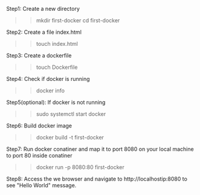 Step1: Create a new directory
   >> mkdir first-docker
   >> cd first-docker

Step2: Create a file index.html
   >> touch index.html

Step3: Create a dockerfile
   >> touch Dockerfile

Step4: Check if docker is running
   >> docker info

Step5(optional): If docker is not running
   >> sudo systemctl start docker

Step6: Build docker image
  >> docker build -t first-docker

Step7: Run docker conatiner and map it to port 8080 on your local machine to port 80 inside conatiner
  >> docker run -p 8080:80 first-docker

Step8: Access the we browser and navigate to http://localhostip:8080 to see "Hello World" message.
